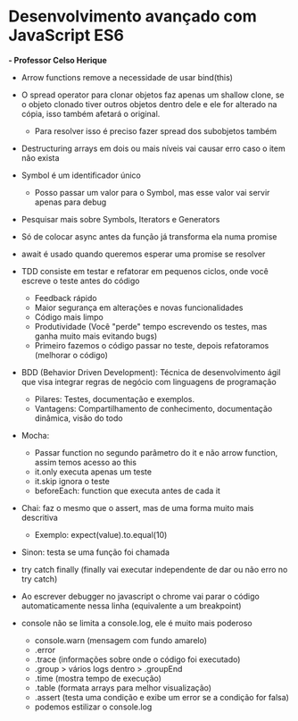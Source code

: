 # Desenvolvimento avançado com JavaScript ES6
**- Professor Celso Herique**

- Arrow functions remove a necessidade de usar bind(this)

- O spread operator para clonar objetos faz apenas um shallow clone, se o objeto clonado tiver outros objetos dentro dele e ele for alterado na cópia, isso também afetará o original.
  - Para resolver isso é preciso fazer spread dos subobjetos também

- Destructuring arrays em dois ou mais níveis vai causar erro caso o item não exista

- Symbol é um identificador único
  - Posso passar um valor para o Symbol, mas esse valor vai servir apenas para debug

- Pesquisar mais sobre Symbols, Iterators e Generators

- Só de colocar async antes da função já transforma ela numa promise
- await é usado quando queremos esperar uma  promise se resolver

- TDD consiste em testar e refatorar em pequenos ciclos, onde você escreve o teste antes do código
  - Feedback rápido
  - Maior segurança em alterações e novas funcionalidades
  - Código mais limpo
  - Produtividade (Você "perde" tempo escrevendo os testes, mas ganha muito mais evitando bugs)
  - Primeiro fazemos o código passar no teste, depois refatoramos (melhorar o código)

- BDD (Behavior Driven Development): Técnica de desenvolvimento ágil que visa integrar regras de negócio com linguagens de programação
  - Pilares: Testes, documentação e exemplos.
  - Vantagens: Compartilhamento de conhecimento, documentação dinâmica, visão do todo

- Mocha:
  - Passar function no segundo parâmetro do it e não arrow function, assim temos acesso ao this
  - it.only executa apenas um teste
  - it.skip ignora o teste
  - beforeEach: function que executa antes de cada it

- Chai: faz o mesmo que o assert, mas de uma forma muito mais descritiva
  - Exemplo: expect(value).to.equal(10)

- Sinon: testa se uma função foi chamada

- try catch finally (finally vai executar independente de dar ou não erro no try catch)

- Ao escrever debugger no javascript o chrome vai parar o código automaticamente nessa linha (equivalente a um breakpoint)

- console não se limita a console.log, ele é muito mais poderoso
  - console.warn (mensagem com fundo amarelo)
  - .error
  - .trace (informações sobre onde o código foi executado)
  - .group > vários logs dentro > .groupEnd
  - .time (mostra tempo de execução)
  - .table (formata arrays para melhor visualização)
  - .assert (testa uma condição e exibe um error se a condição for falsa)
  - podemos estilizar o console.log
